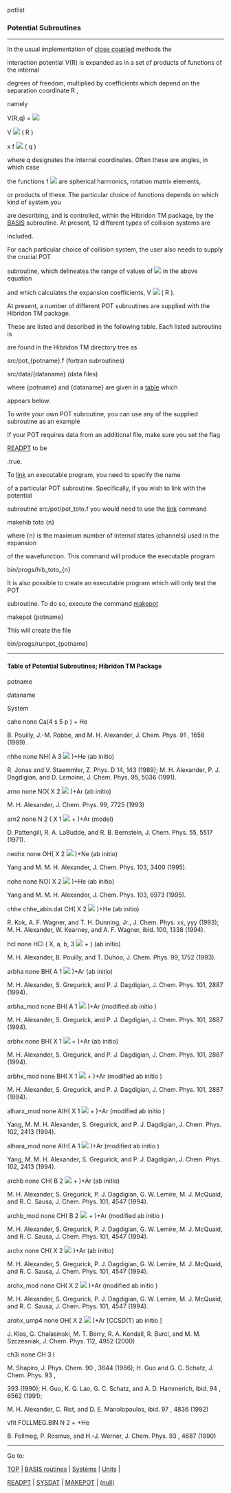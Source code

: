 potlist


###   Potential Subroutines


------------------------------


In the usual implementation of  [close coupled](closecoupled.html)   methods the

interaction potential  V(R)  is expanded as in a set of products of functions of the internal

degrees of freedom, multiplied by coefficients which depend on the separation coordinate  R ,

namely


V(R,q)  =  ![](sigma18.gif)

V  ![](lambda10.gif)   ( R )

x   f  ![](lambda10.gif)   ( q )


where  q  designates the internal coordinates.  Often these are angles, in which case

the functions  f  ![](lambda10.gif)    are spherical harmonics, rotation matrix elements,

or products of these. The particular choice of functions depends on which kind of system you

are describing, and is controlled, within the Hibridon  TM   package, by the  [BASIS](basis.html)     subroutine.  At present, 12 different types of collision systems are

included.


For each particular choice of collision system, the user also needs to supply the crucial  POT

subroutine, which delineates the range of values of  ![](lambda10.gif)  in the above equation

and which calculates the expansion coefficients,  V  ![](lambda10.gif)   ( R ).


At present, a number of different  POT  subroutines are supplied with the Hibridon  TM   package.

These are listed and described in the following table.  Each listed subroutine is

are found in the Hibridon  TM   directory tree as


src/pot_{potname}.f  (fortran subroutines)


src/data/{dataname}  (data files)


where   {potname}  and  {dataname}  are given in a  [table](#table)   which

appears below.


To write your own  POT  subroutine, you can use any of the supplied subroutine as an example


If your  POT  requires data from an additional file, make sure you set the flag

[READPT](readpt.html)   to be

.true.


To  [link](linking.html)   an executable program, you need to specify the name

of a particular  POT  subroutine.  Specifically, if you wish to link with the potential

subroutine  src/pot/pot_toto.f  you would need to use the  [link](linking.html)   command


makehib toto {n}


where  {n}  is the maximum number of internal states (channels) used in the expansion

of the wavefunction.  This command will produce the executable program


bin/progs/hib_toto_{n}


It is also possible to create an executable program which will only test the  POT

subroutine.  To do so, execute the command   [makepot](makepot.html)


makepot {potname}


This will create the file

bin/progs/runpot_{potname}


------------------------------


#### Table of Potential Subroutines; Hibridon  TM   Package


potname

dataname

System


cahe     none Ca(4 s 5 p ) + He


B. Pouilly, J.-M. Robbe, and M. H. Alexander, J. Chem. Phys.  91 , 1658 (1989).


nhhe    none NH( A  3  ![](pismall.gif) )+He   (ab initio)


R. Jonas and V. Staemmler, Z. Phys. D 14, 143 (1989); M. H. Alexander, P. J. Dagdigian, and D. Lemoine, J. Chem. Phys. 95, 5036 (1991).


arno     none NO( X  2  ![](pismall.gif) )+Ar   (ab initio)


M. H. Alexander, J. Chem. Phys. 99, 7725 (1993)


arn2 none N 2 ( X  1  ![](sigma12.gif)  + )+Ar (model)


D. Pattengill, R. A. LaBudde, and R. B. Bernstein, J. Chem. Phys. 55, 5517 (1971).


neohx    none OH( X  2  ![](pismall.gif) )+Ne   (ab initio)


Yang and M. M. H. Alexander, J. Chem. Phys. 103, 3400 (1995).


nohe none NO( X  2  ![](pismall.gif) )+He   (ab initio)


Yang and M. M. H. Alexander, J. Chem. Phys. 103, 6973 (1995).


chhe chhe_abin.dat CH( X  2  ![](pismall.gif) )+He   (ab initio)


R. Kok, A. F. Wagner, and T. H. Dunning, Jr., J. Chem. Phys. xx, yyy (1993); M. H. Alexander, W. Kearney, and A. F. Wagner, ibid. 100, 1338 (1994).


hcl none HCl ( X, a, b,   3  ![](sigma12.gif)  + )   (ab initio)


M. H. Alexander, B. Pouilly, and T. Duhoo, J. Chem. Phys. 99, 1752 (1993).


arbha    none BH( A  1  ![](pismall.gif) )+Ar   (ab initio)


M. H. Alexander, S. Gregurick, and P. J. Dagdigian, J. Chem. Phys. 101, 2887 (1994).


arbha_mod    none BH( A  1  ![](pismall.gif) )+Ar (modified  ab initio )


M. H. Alexander, S. Gregurick, and P. J. Dagdigian, J. Chem. Phys. 101, 2887 (1994).


arbhx    none BH( X  1  ![](sigma12.gif)  + )+Ar   (ab initio)


M. H. Alexander, S. Gregurick, and P. J. Dagdigian, J. Chem. Phys. 101, 2887 (1994).


arbhx_mod    none BH( X  1  ![](sigma12.gif)  + )+Ar (modified  ab initio )


M. H. Alexander, S. Gregurick, and P. J. Dagdigian, J. Chem. Phys. 101, 2887 (1994).


alharx_mod none AlH( X  1  ![](sigma12.gif)  + )+Ar (modified  ab initio )


Yang, M. M. H. Alexander, S. Gregurick, and P. J. Dagdigian, J. Chem. Phys. 102, 2413 (1994).


alhara_mod none AlH( A  1  ![](pismall.gif) )+Ar (modified  ab initio )


Yang, M. M. H. Alexander, S. Gregurick, and P. J. Dagdigian, J. Chem. Phys. 102, 2413 (1994).


archb    none CH( B  2  ![](sigma12.gif)  + )+Ar   (ab initio)


M. H. Alexander, S. Gregurick, P. J. Dagdigian, G. W. Lemire, M. J. McQuaid, and R. C. Sausa, J. Chem. Phys. 101, 4547 (1994).


archb_mod    none CH( B  2  ![](sigma12.gif)  + )+Ar (modified  ab initio )


M. H. Alexander, S. Gregurick, P. J. Dagdigian, G. W. Lemire, M. J. McQuaid, and R. C. Sausa, J. Chem. Phys. 101, 4547 (1994).


archx    none CH( X  2  ![](pismall.gif) )+Ar   (ab initio)


M. H. Alexander, S. Gregurick, P. J. Dagdigian, G. W. Lemire, M. J. McQuaid, and R. C. Sausa, J. Chem. Phys. 101, 4547 (1994).


archx_mod    none CH( X  2  ![](pismall.gif) )+Ar (modified  ab initio )

M. H. Alexander, S. Gregurick, P. J. Dagdigian, G. W. Lemire, M. J. McQuaid, and R. C. Sausa, J. Chem. Phys. 101, 4547 (1994).


arohx_ump4    none OH( X  2  ![](pismall.gif) )+Ar [CCSD(T)  ab initio ]


J. Klos, G. Chalasinski, M. T. Berry, R. A. Kendall, R. Burcl, and M. M. Szczesniak, J. Chem. Phys. 112, 4952 (2000)


ch3i    none CH 3 I


M. Shapiro, J. Phys. Chem.  90 , 3644 (1986); H. Guo and G. C. Schatz, J. Chem. Phys.  93 ,

393 (1990); H. Guo, K. Q. Lao, G. C. Schatz, and A. D. Hammerich,  ibid.   94 , 6562 (1991);

M. H. Alexander, C. Rist, and D. E. Manolopoulos,  ibid.   97 , 4836 (1992)


vfit    FOLLMEG.BIN N 2  + +He


B. Follmeg, P. Rosmus, and H.-J. Werner, J. Chem. Phys.  93 , 4687 (1990)


------------------------------


Go to:


[TOP](potlist.html)   |  [BASIS routines](basis.html)   |  [Systems](system.html)   |  [Units](units.html)   |

[READPT](system.html)   |  [SYSDAT](sysdat.html)   |  [MAKEPOT](makepot.html)   | [(null)](hibhelp.html)
